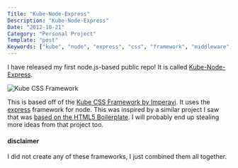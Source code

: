 ```yaml
---
Title: "Kube-Node-Express"
Description: "Kube-Node-Express"
Date: "2012-10-21"
Category: "Personal Project"
Template: "post"
Keywords: ["kube", "node", "express", "css", "framework", "middleware", "stylus", "jade"]
---
```


I have released my first node.js-based public repo! It is called [Kube-Node-Express](https://github.com/james2doyle/kube-node-express "Kube-Node-Express").

<img src="https://ohdoylerules.com/images/Screen-Shot-2012-10-20-at-3.46.33-PM11.png" alt="Kube CSS Framework" >

This is based off of the [Kube CSS Framework by Imperavi](http://imperavi.com/kube/ "Kube CSS Framework"). It uses the [express](http://expressjs.com/ "expressjs") framework for node. This was inspired by a similar project I saw that was [based on the HTML5 Boilerplate](https://github.com/robrighter/node-boilerplate "node boilerplate"). I will probably end up stealing more ideas from that project too.

#### disclaimer

I did not create any of these frameworks, I just combined them all together.
